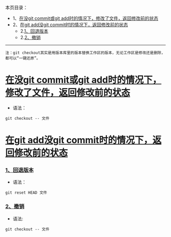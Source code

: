 本页目录：
- 1、[在没git commit或git add时的情况下，修改了文件，返回修改前的状态](#git-01)
- 2、[在git add没git commit时的情况下，返回修改前的状态](#git-02)
    - 2.[1、回退版本](#git-02-01)
    - 2.[2、撤销](#git-02-02)

----------

`注：git checkout其实是用版本库里的版本替换工作区的版本，无论工作区是修改还是删除，都可以“一键还原”。`
# <a name="git-01" href="#" >在没git commit或git add时的情况下，修改了文件，返回修改前的状态</a>
- 语法：
```
git checkout -- 文件
```
# <a name="git-02" href="#" >在git add没git commit时的情况下，返回修改前的状态</a>
### <a name="git-02-01" href="#" >1、回退版本</a>
- 语法：
```
git reset HEAD 文件
```
### <a name="git-02-02" href="#" >2、撤销</a>
- 语法:
```
git checkout -- 文件
```